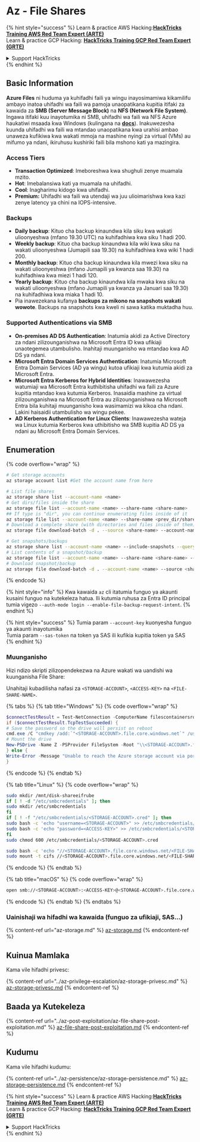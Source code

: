 # Az - File Shares

{% hint style="success" %}
Learn & practice AWS Hacking:<img src="../../../.gitbook/assets/image (1) (1) (1).png" alt="" data-size="line">[**HackTricks Training AWS Red Team Expert (ARTE)**](https://training.hacktricks.xyz/courses/arte)<img src="../../../.gitbook/assets/image (1) (1) (1).png" alt="" data-size="line">\
Learn & practice GCP Hacking: <img src="../../../.gitbook/assets/image (2).png" alt="" data-size="line">[**HackTricks Training GCP Red Team Expert (GRTE)**<img src="../../../.gitbook/assets/image (2).png" alt="" data-size="line">](https://training.hacktricks.xyz/courses/grte)

<details>

<summary>Support HackTricks</summary>

* Check the [**subscription plans**](https://github.com/sponsors/carlospolop)!
* **Join the** 💬 [**Discord group**](https://discord.gg/hRep4RUj7f) or the [**telegram group**](https://t.me/peass) or **follow** us on **Twitter** 🐦 [**@hacktricks\_live**](https://twitter.com/hacktricks_live)**.**
* **Share hacking tricks by submitting PRs to the** [**HackTricks**](https://github.com/carlospolop/hacktricks) and [**HackTricks Cloud**](https://github.com/carlospolop/hacktricks-cloud) github repos.

</details>
{% endhint %}

## Basic Information

**Azure Files** ni huduma ya kuhifadhi faili ya wingu inayosimamiwa kikamilifu ambayo inatoa uhifadhi wa faili wa pamoja unaopatikana kupitia itifaki za kawaida za **SMB (Server Message Block)** na **NFS (Network File System)**. Ingawa itifaki kuu inayotumika ni SMB, uhifadhi wa faili wa NFS Azure haukatiwi msaada kwa Windows (kulingana na [**docs**](https://learn.microsoft.com/en-us/azure/storage/files/files-nfs-protocol)). Inakuwezesha kuunda uhifadhi wa faili wa mtandao unaopatikana kwa urahisi ambao unaweza kufikiwa kwa wakati mmoja na mashine nyingi za virtual (VMs) au mifumo ya ndani, ikiruhusu kushiriki faili bila mshono kati ya mazingira.

### Access Tiers

* **Transaction Optimized**: Imeboreshwa kwa shughuli zenye muamala mzito.
* **Hot**: Imebalansiwa kati ya muamala na uhifadhi.
* **Cool**: Inagharimu kidogo kwa uhifadhi.
* **Premium:** Uhifadhi wa faili wa utendaji wa juu ulioimarishwa kwa kazi zenye latency ya chini na IOPS-intensive.

### Backups

* **Daily backup**: Kituo cha backup kinaundwa kila siku kwa wakati ulioonyeshwa (mfano 19.30 UTC) na kuhifadhiwa kwa siku 1 hadi 200.
* **Weekly backup**: Kituo cha backup kinaundwa kila wiki kwa siku na wakati ulioonyeshwa (Jumapili saa 19.30) na kuhifadhiwa kwa wiki 1 hadi 200.
* **Monthly backup**: Kituo cha backup kinaundwa kila mwezi kwa siku na wakati ulioonyeshwa (mfano Jumapili ya kwanza saa 19.30) na kuhifadhiwa kwa miezi 1 hadi 120.
* **Yearly backup**: Kituo cha backup kinaundwa kila mwaka kwa siku na wakati ulioonyeshwa (mfano Jumapili ya kwanza ya Januari saa 19.30) na kuhifadhiwa kwa miaka 1 hadi 10.
* Pia inawezekana kufanya **backups za mikono na snapshots wakati wowote**. Backups na snapshots kwa kweli ni sawa katika muktadha huu.

### Supported Authentications via SMB

* **On-premises AD DS Authentication**: Inatumia akidi za Active Directory za ndani zilizounganishwa na Microsoft Entra ID kwa ufikiaji unaotegemea utambulisho. Inahitaji muunganisho wa mtandao kwa AD DS ya ndani.
* **Microsoft Entra Domain Services Authentication**: Inatumia Microsoft Entra Domain Services (AD ya wingu) kutoa ufikiaji kwa kutumia akidi za Microsoft Entra.
* **Microsoft Entra Kerberos for Hybrid Identities**: Inawawezesha watumiaji wa Microsoft Entra kuthibitisha uhifadhi wa faili za Azure kupitia mtandao kwa kutumia Kerberos. Inasaidia mashine za virtual zilizounganishwa na Microsoft Entra au zilizounganishwa na Microsoft Entra bila kuhitaji muunganisho kwa wasimamizi wa kikoa cha ndani. Lakini haisaidii utambulisho wa wingu pekee.
* **AD Kerberos Authentication for Linux Clients**: Inawawezesha wateja wa Linux kutumia Kerberos kwa uthibitisho wa SMB kupitia AD DS ya ndani au Microsoft Entra Domain Services.

## Enumeration

{% code overflow="wrap" %}
```bash
# Get storage accounts
az storage account list #Get the account name from here

# List file shares
az storage share list --account-name <name>
# Get dirs/files inside the share
az storage file list --account-name <name> --share-name <share-name>
## If type is "dir", you can continue enumerating files inside of it
az storage file list --account-name <name> --share-name <prev_dir/share-name>
# Download a complete share (with directories and files inside of them)
az storage file download-batch -d . --source <share-name> --account-name <name>

# Get snapshots/backups
az storage share list --account-name <name> --include-snapshots --query "[?snapshot != null]"
# List contents of a snapshot/backup
az storage file list --account-name <name> --share-name <share-name> --snapshot <snapshot-version> #e.g. "2024-11-25T11:26:59.0000000Z"
# Download snapshot/backup
az storage file download-batch -d . --account-name <name> --source <share-name> --snapshot <snapshot-version>
```
{% endcode %}

{% hint style="info" %}
Kwa kawaida `az` cli itatumia funguo ya akaunti kusaini funguo na kutekeleza hatua. Ili kutumia ruhusa za Entra ID principal tumia vigezo `--auth-mode login --enable-file-backup-request-intent`.
{% endhint %}

{% hint style="success" %}
Tumia param `--account-key` kuonyesha funguo ya akaunti inayotumika\
Tumia param `--sas-token` na token ya SAS ili kufikia kupitia token ya SAS
{% endhint %}

### Muunganisho

Hizi ndizo skripti zilizopendekezwa na Azure wakati wa uandishi wa kuunganisha File Share:

Unahitaji kubadilisha nafasi za `<STORAGE-ACCOUNT>`, `<ACCESS-KEY>` na `<FILE-SHARE-NAME>`.

{% tabs %}
{% tab title="Windows" %}
{% code overflow="wrap" %}
```powershell
$connectTestResult = Test-NetConnection -ComputerName filescontainersrdtfgvhb.file.core.windows.net -Port 445
if ($connectTestResult.TcpTestSucceeded) {
# Save the password so the drive will persist on reboot
cmd.exe /C "cmdkey /add:`"<STORAGE-ACCOUNT>.file.core.windows.net`" /user:`"localhost\<STORAGE-ACCOUNT>`" /pass:`"<ACCESS-KEY>`""
# Mount the drive
New-PSDrive -Name Z -PSProvider FileSystem -Root "\\<STORAGE-ACCOUNT>.file.core.windows.net\<FILE-SHARE-NAME>" -Persist
} else {
Write-Error -Message "Unable to reach the Azure storage account via port 445. Check to make sure your organization or ISP is not blocking port 445, or use Azure P2S VPN, Azure S2S VPN, or Express Route to tunnel SMB traffic over a different port."
}
```
{% endcode %}
{% endtab %}

{% tab title="Linux" %}
{% code overflow="wrap" %}
```bash
sudo mkdir /mnt/disk-shareeifrube
if [ ! -d "/etc/smbcredentials" ]; then
sudo mkdir /etc/smbcredentials
fi
if [ ! -f "/etc/smbcredentials/<STORAGE-ACCOUNT>.cred" ]; then
sudo bash -c 'echo "username=<STORAGE-ACCOUNT>" >> /etc/smbcredentials/<STORAGE-ACCOUNT>.cred'
sudo bash -c 'echo "password=<ACCESS-KEY>" >> /etc/smbcredentials/<STORAGE-ACCOUNT>.cred'
fi
sudo chmod 600 /etc/smbcredentials/<STORAGE-ACCOUNT>.cred

sudo bash -c 'echo "//<STORAGE-ACCOUNT>.file.core.windows.net/<FILE-SHARE-NAME> /mnt/<FILE-SHARE-NAME> cifs nofail,credentials=/etc/smbcredentials/<STORAGE-ACCOUNT>.cred,dir_mode=0777,file_mode=0777,serverino,nosharesock,actimeo=30" >> /etc/fstab'
sudo mount -t cifs //<STORAGE-ACCOUNT>.file.core.windows.net/<FILE-SHARE-NAME> /mnt/<FILE-SHARE-NAME> -o credentials=/etc/smbcredentials/<STORAGE-ACCOUNT>.cred,dir_mode=0777,file_mode=0777,serverino,nosharesock,actimeo=30
```
{% endcode %}
{% endtab %}

{% tab title="macOS" %}
{% code overflow="wrap" %}
```bash
open smb://<STORAGE-ACCOUNT>:<ACCESS-KEY>@<STORAGE-ACCOUNT>.file.core.windows.net/<FILE-SHARE-NAME>
```
{% endcode %}
{% endtab %}
{% endtabs %}

### Uainishaji wa hifadhi wa kawaida (funguo za ufikiaji, SAS...)

{% content-ref url="az-storage.md" %}
[az-storage.md](az-storage.md)
{% endcontent-ref %}

## Kuinua Mamlaka

Kama vile hifadhi privesc:

{% content-ref url="../az-privilege-escalation/az-storage-privesc.md" %}
[az-storage-privesc.md](../az-privilege-escalation/az-storage-privesc.md)
{% endcontent-ref %}

## Baada ya Kutekeleza

{% content-ref url="../az-post-exploitation/az-file-share-post-exploitation.md" %}
[az-file-share-post-exploitation.md](../az-post-exploitation/az-file-share-post-exploitation.md)
{% endcontent-ref %}

## Kudumu

Kama vile hifadhi kudumu:

{% content-ref url="../az-persistence/az-storage-persistence.md" %}
[az-storage-persistence.md](../az-persistence/az-storage-persistence.md)
{% endcontent-ref %}

{% hint style="success" %}
Learn & practice AWS Hacking:<img src="../../../.gitbook/assets/image (1) (1) (1).png" alt="" data-size="line">[**HackTricks Training AWS Red Team Expert (ARTE)**](https://training.hacktricks.xyz/courses/arte)<img src="../../../.gitbook/assets/image (1) (1) (1).png" alt="" data-size="line">\
Learn & practice GCP Hacking: <img src="../../../.gitbook/assets/image (2).png" alt="" data-size="line">[**HackTricks Training GCP Red Team Expert (GRTE)**<img src="../../../.gitbook/assets/image (2).png" alt="" data-size="line">](https://training.hacktricks.xyz/courses/grte)

<details>

<summary>Support HackTricks</summary>

* Check the [**subscription plans**](https://github.com/sponsors/carlospolop)!
* **Join the** 💬 [**Discord group**](https://discord.gg/hRep4RUj7f) or the [**telegram group**](https://t.me/peass) or **follow** us on **Twitter** 🐦 [**@hacktricks\_live**](https://twitter.com/hacktricks_live)**.**
* **Share hacking tricks by submitting PRs to the** [**HackTricks**](https://github.com/carlospolop/hacktricks) and [**HackTricks Cloud**](https://github.com/carlospolop/hacktricks-cloud) github repos.

</details>
{% endhint %}
